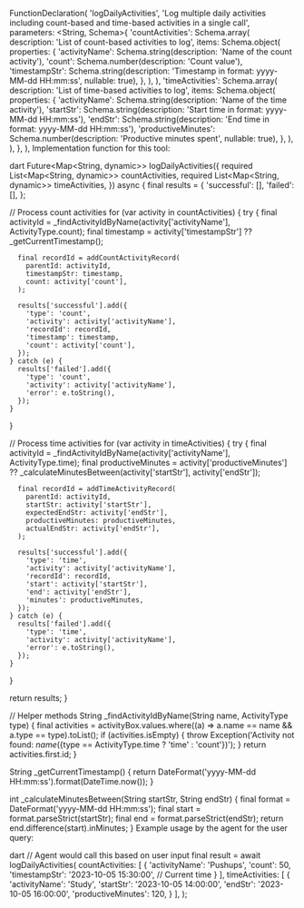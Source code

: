 FunctionDeclaration(
  'logDailyActivities',
  'Log multiple daily activities including count-based and time-based activities in a single call',
  parameters: <String, Schema>{
    'countActivities': Schema.array(
      description: 'List of count-based activities to log',
      items: Schema.object(
        properties: {
          'activityName': Schema.string(description: 'Name of the count activity'),
          'count': Schema.number(description: 'Count value'),
          'timestampStr': Schema.string(description: 'Timestamp in format: yyyy-MM-dd HH:mm:ss', nullable: true),
        },
      ),
    ),
    'timeActivities': Schema.array(
      description: 'List of time-based activities to log',
      items: Schema.object(
        properties: {
          'activityName': Schema.string(description: 'Name of the time activity'),
          'startStr': Schema.string(description: 'Start time in format: yyyy-MM-dd HH:mm:ss'),
          'endStr': Schema.string(description: 'End time in format: yyyy-MM-dd HH:mm:ss'),
          'productiveMinutes': Schema.number(description: 'Productive minutes spent', nullable: true),
        },
      ),
    ),
  },
),
Implementation function for this tool:

dart
Future<Map<String, dynamic>> logDailyActivities({
  required List<Map<String, dynamic>> countActivities,
  required List<Map<String, dynamic>> timeActivities,
}) async {
  final results = {
    'successful': [],
    'failed': [],
  };

  // Process count activities
  for (var activity in countActivities) {
    try {
      final activityId = _findActivityIdByName(activity['activityName'], ActivityType.count);
      final timestamp = activity['timestampStr'] ?? _getCurrentTimestamp();
      
      final recordId = addCountActivityRecord(
        parentId: activityId,
        timestampStr: timestamp,
        count: activity['count'],
      );
      
      results['successful'].add({
        'type': 'count',
        'activity': activity['activityName'],
        'recordId': recordId,
        'timestamp': timestamp,
        'count': activity['count'],
      });
    } catch (e) {
      results['failed'].add({
        'type': 'count',
        'activity': activity['activityName'],
        'error': e.toString(),
      });
    }
  }

  // Process time activities
  for (var activity in timeActivities) {
    try {
      final activityId = _findActivityIdByName(activity['activityName'], ActivityType.time);
      final productiveMinutes = activity['productiveMinutes'] ?? 
          _calculateMinutesBetween(activity['startStr'], activity['endStr']);
      
      final recordId = addTimeActivityRecord(
        parentId: activityId,
        startStr: activity['startStr'],
        expectedEndStr: activity['endStr'],
        productiveMinutes: productiveMinutes,
        actualEndStr: activity['endStr'],
      );
      
      results['successful'].add({
        'type': 'time',
        'activity': activity['activityName'],
        'recordId': recordId,
        'start': activity['startStr'],
        'end': activity['endStr'],
        'minutes': productiveMinutes,
      });
    } catch (e) {
      results['failed'].add({
        'type': 'time',
        'activity': activity['activityName'],
        'error': e.toString(),
      });
    }
  }

  return results;
}

// Helper methods
String _findActivityIdByName(String name, ActivityType type) {
  final activities = activityBox.values.where((a) => a.name == name && a.type == type).toList();
  if (activities.isEmpty) {
    throw Exception('Activity not found: $name (${type == ActivityType.time ? 'time' : 'count'})');
  }
  return activities.first.id;
}

String _getCurrentTimestamp() {
  return DateFormat('yyyy-MM-dd HH:mm:ss').format(DateTime.now());
}

int _calculateMinutesBetween(String startStr, String endStr) {
  final format = DateFormat('yyyy-MM-dd HH:mm:ss');
  final start = format.parseStrict(startStr);
  final end = format.parseStrict(endStr);
  return end.difference(start).inMinutes;
}
Example usage by the agent for the user query:

dart
// Agent would call this based on user input
final result = await logDailyActivities(
  countActivities: [
    {
      'activityName': 'Pushups',
      'count': 50,
      'timestampStr': '2023-10-05 15:30:00', // Current time
    }
  ],
  timeActivities: [
    {
      'activityName': 'Study',
      'startStr': '2023-10-05 14:00:00',
      'endStr': '2023-10-05 16:00:00',
      'productiveMinutes': 120,
    }
  ],
);